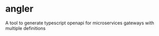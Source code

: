 # angler
A tool to generate typescript openapi for microservices gateways with multiple definitions
